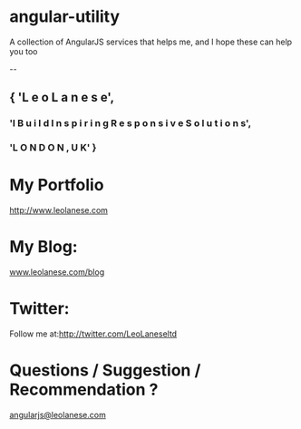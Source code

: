 # angular-utility
A collection of AngularJS services that helps me, and I hope these can help you too 


--

## { 'L e o   L a n e s e',
### 'I  B u i l d   I n s p i r i n g   R e s p o n s i v e   S o l u t i o n s',
### 'L O N D O N ,  U K' }

# My Portfolio<br>
<a href="http://www.leolanese.com" target="_blank">http://www.leolanese.com</a><br>

# My Blog:<br>
<a href="http://www.leolanese.com/blog" target="_blank">www.leolanese.com/blog</a><br>

# Twitter:<br>
Follow me at:<a href="http://twitter.com/LeoLaneseltd" target="_blank">http://twitter.com/LeoLaneseltd</a><br>

# Questions / Suggestion / Recommendation ?<br>
<a href="mail:to">angularjs@leolanese.com</a><br>
